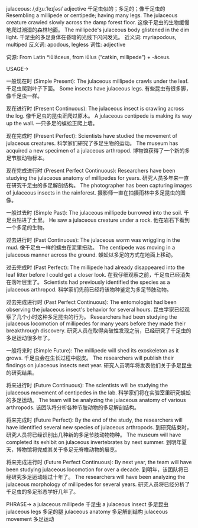 julaceous: /ˌdʒuːˈleɪʃəs/
adjective
千足虫似的；多足的；像千足虫的
Resembling a millipede or centipede; having many legs.
The julaceous creature crawled slowly across the damp forest floor.  这像千足虫的生物缓慢地爬过潮湿的森林地面。
The millipede's julaceous body glistened in the dim light.  千足虫的多足身体在昏暗的光线下闪闪发光。
近义词: myriapodous, multiped
反义词: apodous, legless
词性: adjective

词源: From Latin *iūlāceus, from iūlus (“catkin, millipede”) + -āceus.

USAGE->

一般现在时 (Simple Present):
The julaceous millipede crawls under the leaf.  千足虫爬到叶子下面。
Some insects have julaceous legs.  有些昆虫有很多脚，像千足虫一样。


现在进行时 (Present Continuous):
The julaceous insect is crawling across the log.  像千足虫的昆虫正爬过原木。
A julaceous centipede is making its way up the wall.  一只多足的蜈蚣正爬上墙。


现在完成时 (Present Perfect):
Scientists have studied the movement of julaceous creatures. 科学家们研究了多足生物的运动。
The museum has acquired a new specimen of a julaceous arthropod.  博物馆获得了一个新的多足节肢动物标本。


现在完成进行时 (Present Perfect Continuous):
Researchers have been studying the julaceous anatomy of millipedes for years.  研究人员多年来一直在研究千足虫的多足解剖结构。
The photographer has been capturing images of julaceous insects in the rainforest. 摄影师一直在拍摄雨林中多足昆虫的图像。


一般过去时 (Simple Past):
The julaceous millipede burrowed into the soil.  千足虫钻进了土里。
He saw a julaceous creature under a rock.  他在岩石下看到一个多足的生物。


过去进行时 (Past Continuous):
The julaceous worm was wriggling in the mud.  像千足虫一样的蠕虫在泥里扭动。
The centipede was moving in a julaceous manner across the ground.  蜈蚣以多足的方式在地面上移动。


过去完成时 (Past Perfect):
The millipede had already disappeared into the leaf litter before I could get a closer look.  在我仔细观察之前，千足虫已经消失在落叶层里了。
Scientists had previously identified the species as a julaceous arthropod. 科学家们先前已经将该物种鉴定为多足节肢动物。


过去完成进行时 (Past Perfect Continuous):
The entomologist had been observing the julaceous insect's behavior for several hours.  昆虫学家已经观察了几个小时这种多足昆虫的行为。
Researchers had been studying the julaceous locomotion of millipedes for many years before they made their breakthrough discovery.  研究人员在取得突破性发现之前，已经研究了千足虫的多足运动很多年了。


一般将来时 (Simple Future):
The millipede will shed its exoskeleton as it grows.  千足虫会在生长过程中蜕皮。
The researchers will publish their findings on julaceous insects next year. 研究人员明年将发表他们关于多足昆虫的研究结果。


将来进行时 (Future Continuous):
The scientists will be studying the julaceous movement of centipedes in the lab. 科学家们将在实验室里研究蜈蚣的多足运动。
The team will be analyzing the julaceous anatomy of various arthropods.  该团队将分析各种节肢动物的多足解剖结构。


将来完成时 (Future Perfect):
By the end of the study, the researchers will have identified several new species of julaceous arthropods.  到研究结束时，研究人员将已经识别出几种新的多足节肢动物物种。
The museum will have completed its exhibit on julaceous invertebrates by next summer.  到明年夏天，博物馆将完成其关于多足无脊椎动物的展览。


将来完成进行时 (Future Perfect Continuous):
By next year, the team will have been studying julaceous locomotion for over a decade.  到明年，该团队将已经研究多足运动超过十年了。
The researchers will have been analyzing the julaceous morphology of millipedes for several years.  研究人员将已经分析了千足虫的多足形态学好几年了。


PHRASE->
a julaceous millipede  千足虫
a julaceous insect  多足昆虫
julaceous legs  多足的腿
julaceous anatomy  多足解剖结构
julaceous movement  多足运动
